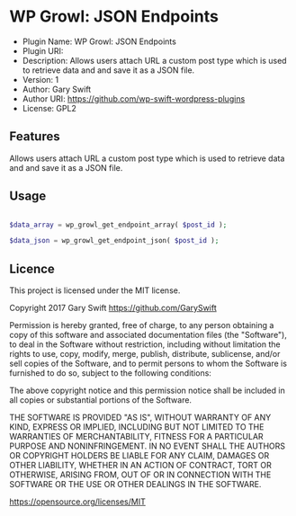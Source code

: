 # WP Growl: JSON Endpoints

 * Plugin Name: WP Growl: JSON Endpoints
 * Plugin URI: 
 * Description: Allows users attach URL a custom post type which is used to retrieve data and and save it as a JSON file.
 * Version: 1
 * Author: Gary Swift
 * Author URI: https://github.com/wp-swift-wordpress-plugins
 * License: GPL2

## Features
Allows users attach URL a custom post type which is used to retrieve data and and save it as a JSON file.


## Usage
```php

$data_array = wp_growl_get_endpoint_array( $post_id );

$data_json = wp_growl_get_endpoint_json( $post_id );

```

## Licence
This project is licensed under the MIT license.

Copyright 2017 Gary Swift https://github.com/GarySwift

Permission is hereby granted, free of charge, to any person obtaining a copy of this software and associated documentation files (the "Software"), to deal in the Software without restriction, including without limitation the rights to use, copy, modify, merge, publish, distribute, sublicense, and/or sell copies of the Software, and to permit persons to whom the Software is furnished to do so, subject to the following conditions:

The above copyright notice and this permission notice shall be included in all copies or substantial portions of the Software.

THE SOFTWARE IS PROVIDED "AS IS", WITHOUT WARRANTY OF ANY KIND, EXPRESS OR IMPLIED, INCLUDING BUT NOT LIMITED TO THE WARRANTIES OF MERCHANTABILITY, FITNESS FOR A PARTICULAR PURPOSE AND NONINFRINGEMENT. IN NO EVENT SHALL THE AUTHORS OR COPYRIGHT HOLDERS BE LIABLE FOR ANY CLAIM, DAMAGES OR OTHER LIABILITY, WHETHER IN AN ACTION OF CONTRACT, TORT OR OTHERWISE, ARISING FROM, OUT OF OR IN CONNECTION WITH THE SOFTWARE OR THE USE OR OTHER DEALINGS IN THE SOFTWARE.

https://opensource.org/licenses/MIT